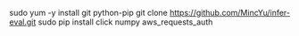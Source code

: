 sudo yum -y install git python-pip
git clone https://github.com/MincYu/infer-eval.git
sudo pip install click numpy aws_requests_auth